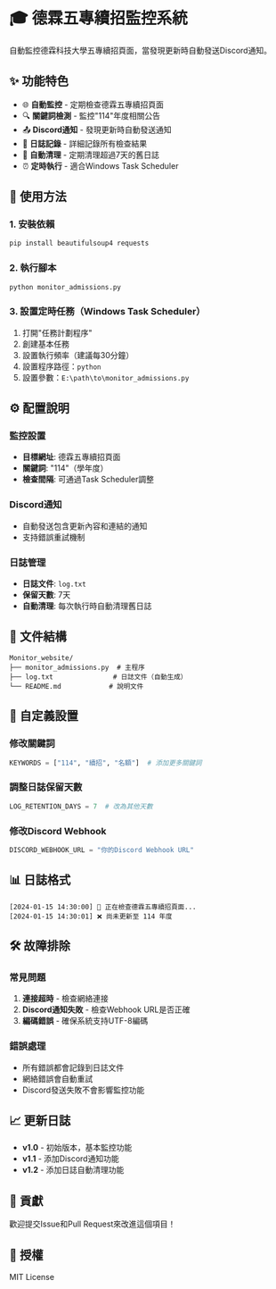 # 🎓 德霖五專續招監控系統

自動監控德霖科技大學五專續招頁面，當發現更新時自動發送Discord通知。

## ✨ 功能特色

- 🌐 **自動監控** - 定期檢查德霖五專續招頁面
- 🔍 **關鍵詞檢測** - 監控"114"年度相關公告
- 📤 **Discord通知** - 發現更新時自動發送通知
- 📝 **日誌記錄** - 詳細記錄所有檢查結果
- 🧹 **自動清理** - 定期清理超過7天的舊日誌
- ⏰ **定時執行** - 適合Windows Task Scheduler

## 🚀 使用方法

### 1. 安裝依賴
```bash
pip install beautifulsoup4 requests
```

### 2. 執行腳本
```bash
python monitor_admissions.py
```

### 3. 設置定時任務（Windows Task Scheduler）
1. 打開"任務計劃程序"
2. 創建基本任務
3. 設置執行頻率（建議每30分鐘）
4. 設置程序路徑：`python`
5. 設置參數：`E:\path\to\monitor_admissions.py`

## ⚙️ 配置說明

### 監控設置
- **目標網址**: 德霖五專續招頁面
- **關鍵詞**: "114"（學年度）
- **檢查間隔**: 可通過Task Scheduler調整

### Discord通知
- 自動發送包含更新內容和連結的通知
- 支持錯誤重試機制

### 日誌管理
- **日誌文件**: `log.txt`
- **保留天數**: 7天
- **自動清理**: 每次執行時自動清理舊日誌

## 📁 文件結構
```
Monitor_website/
├── monitor_admissions.py  # 主程序
├── log.txt               # 日誌文件（自動生成）
└── README.md            # 說明文件
```

## 🔧 自定義設置

### 修改關鍵詞
```python
KEYWORDS = ["114", "續招", "名額"]  # 添加更多關鍵詞
```

### 調整日誌保留天數
```python
LOG_RETENTION_DAYS = 7  # 改為其他天數
```

### 修改Discord Webhook
```python
DISCORD_WEBHOOK_URL = "你的Discord Webhook URL"
```

## 📊 日誌格式
```
[2024-01-15 14:30:00] 📡 正在檢查德霖五專續招頁面...
[2024-01-15 14:30:01] ❌ 尚未更新至 114 年度
```

## 🛠️ 故障排除

### 常見問題
1. **連接超時** - 檢查網絡連接
2. **Discord通知失敗** - 檢查Webhook URL是否正確
3. **編碼錯誤** - 確保系統支持UTF-8編碼

### 錯誤處理
- 所有錯誤都會記錄到日誌文件
- 網絡錯誤會自動重試
- Discord發送失敗不會影響監控功能

## 📈 更新日誌

- **v1.0** - 初始版本，基本監控功能
- **v1.1** - 添加Discord通知功能
- **v1.2** - 添加日誌自動清理功能

## 🤝 貢獻

歡迎提交Issue和Pull Request來改進這個項目！

## 📄 授權

MIT License 